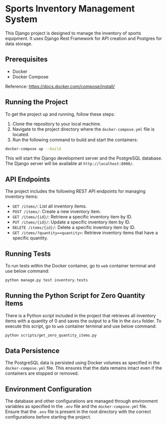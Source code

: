 # Sports Inventory Management System

This Django project is designed to manage the inventory of sports equipment. It uses Django Rest Framework for API creation and Postgres for data storage.

## Prerequisites

- Docker
- Docker Compose

Reference: https://docs.docker.com/compose/install/

## Running the Project

To get the project up and running, follow these steps:

1. Clone the repository to your local machine.
2. Navigate to the project directory where the `docker-compose.yml` file is located.
3. Run the following command to build and start the containers:

```bash
docker-compose up --build
```

This will start the Django development server and the PostgreSQL database. The Django server will be available at `http://localhost:8000/`.

## API Endpoints

The project includes the following REST API endpoints for managing inventory items:

- `GET /items/`: List all inventory items.
- `POST /items/`: Create a new inventory item.
- `GET /items/{id}/`: Retrieve a specific inventory item by ID.
- `PUT /items/{id}/`: Update a specific inventory item by ID.
- `DELETE /items/{id}/`: Delete a specific inventory item by ID.
- `GET /items/?quantity=<quantity>`: Retrieve inventory items that have a specific quantity.

## Running Tests

To run tests within the Docker container, go to `web` container terminal and use below command:

```bash
python manage.py test inventory.tests
```


## Running the Python Script for Zero Quantity Items

There is a Python script included in the project that retrieves all inventory items with a quantity of 0 and saves the output to a file in the `data` folder. To execute this script, go to `web` container terminal and use below command:

```bash
python scripts/get_zero_quantity_items.py
```

## Data Persistence

The PostgreSQL data is persisted using Docker volumes as specified in the `docker-compose.yml` file. This ensures that the data remains intact even if the containers are stopped or removed.

## Environment Configuration

The database and other configurations are managed through environment variables as specified in the `.env` file and the `docker-compose.yml` file. Ensure that the `.env` file is present in the root directory with the correct configurations before starting the project.

